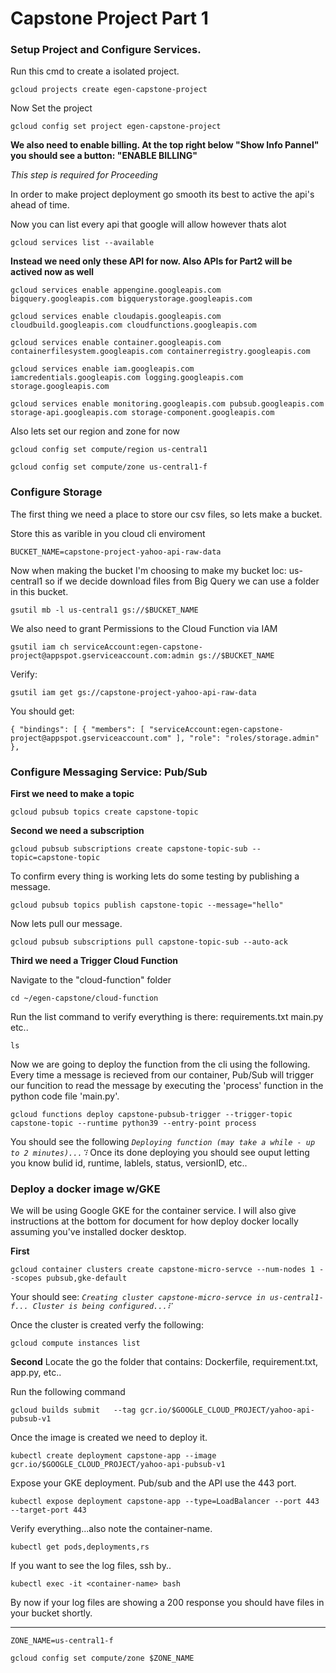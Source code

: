 # Capstone Project Part 1


### Setup Project and Configure Services.

Run this cmd to create a isolated project.

 

`gcloud projects create egen-capstone-project`

Now Set the project 
  
`gcloud config set project egen-capstone-project`
  

**We also need to enable billing. At the top right below "Show Info Pannel" you should see a button: "ENABLE BILLING"**

*This step is required for Proceeding*
  
  
  
  
  
 In order to make project deployment go smooth its best to active the api's ahead of time. 
    
Now you can list every api that google will allow however thats alot

`gcloud services list --available`




**Instead we need only these API for now. Also APIs for Part2 will be actived now as well**

`gcloud services enable appengine.googleapis.com bigquery.googleapis.com bigquerystorage.googleapis.com`

`gcloud services enable cloudapis.googleapis.com cloudbuild.googleapis.com cloudfunctions.googleapis.com `

`gcloud services enable container.googleapis.com  containerfilesystem.googleapis.com containerregistry.googleapis.com`

`gcloud services enable iam.googleapis.com  iamcredentials.googleapis.com logging.googleapis.com storage.googleapis.com`

`gcloud services enable monitoring.googleapis.com pubsub.googleapis.com storage-api.googleapis.com storage-component.googleapis.com `

Also lets set our region and zone for now

`gcloud config set compute/region us-central1`

`gcloud config set compute/zone us-central1-f`

### Configure Storage

The first thing we need a place to store our csv files, so lets make a bucket.

Store this as varible in you cloud cli enviroment 

`BUCKET_NAME=capstone-project-yahoo-api-raw-data`

Now when making the bucket I'm choosing to make my bucket loc: us-central1 so if we decide download files from Big Query we can use a folder in this bucket.

`gsutil mb -l us-central1 gs://$BUCKET_NAME`

We also need to grant Permissions to the Cloud Function via IAM

`gsutil iam ch serviceAccount:egen-capstone-project@appspot.gserviceaccount.com:admin gs://$BUCKET_NAME`

Verify:

`gsutil iam get gs://capstone-project-yahoo-api-raw-data`

You should get:

`{
  "bindings": [
    {
      "members": [
        "serviceAccount:egen-capstone-project@appspot.gserviceaccount.com"
      ],
      "role": "roles/storage.admin"
    },`

### Configure Messaging Service: Pub/Sub

**First we need to make a topic** 

`gcloud pubsub topics create capstone-topic`

**Second we need a subscription** 

`gcloud pubsub subscriptions create capstone-topic-sub --topic=capstone-topic`

To confirm every thing is working lets do some testing by publishing a message.

`gcloud pubsub topics publish capstone-topic --message="hello"`

Now lets pull our message.

`gcloud pubsub subscriptions pull capstone-topic-sub --auto-ack`

**Third we need a Trigger Cloud Function**

Navigate to the "cloud-function" folder

`cd ~/egen-capstone/cloud-function`

Run the list command to verify everything is there: requirements.txt main.py etc.. 

`ls`

Now we are going to deploy the function from the cli using the following. Every time a message is recieved from our container, Pub/Sub will trigger our funcition to read the message by executing the 'process' function in the python code file 'main.py'.

`gcloud functions deploy capstone-pubsub-trigger --trigger-topic capstone-topic --runtime python39 --entry-point process`

You should see the following *`Deploying function (may take a while - up to 2 minutes)...⠹`*  Once its done deploying you should see ouput letting you know bulid id, runtime, lablels, status, versionID, etc..

### Deploy a docker image w/GKE

We will be using Google GKE for the container service. I will also give instructions at the bottom for document for how deploy docker locally assuming you've installed docker desktop. 

**First**

`gcloud container clusters create capstone-micro-servce --num-nodes 1 --scopes pubsub,gke-default`

Your should see: *`Creating cluster capstone-micro-servce in us-central1-f... Cluster is being configured...⠏`*

Once the cluster is created verfy the following:

`gcloud compute instances list`

**Second**
Locate the go the folder that contains: Dockerfile, requirement.txt, app.py, etc..

Run the following command

`gcloud builds submit   --tag gcr.io/$GOOGLE_CLOUD_PROJECT/yahoo-api-pubsub-v1` 

Once the image is created we need to deploy it.

`kubectl create deployment capstone-app --image gcr.io/$GOOGLE_CLOUD_PROJECT/yahoo-api-pubsub-v1`

Expose your GKE deployment. Pub/sub and the API use the 443 port.

`kubectl expose deployment capstone-app --type=LoadBalancer --port 443 --target-port 443`

Verify everything...also note the container-name.

`kubectl get pods,deployments,rs`

If you want to see the log files, ssh by..

`kubectl exec -it <container-name> bash`



By now if your log files are showing a 200 response you should have files in your bucket shortly.




























--------------------------

`ZONE_NAME=us-central1-f`

`gcloud config set compute/zone $ZONE_NAME`
